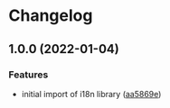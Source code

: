 # Changelog

## 1.0.0 (2022-01-04)


### Features

* initial import of i18n library ([aa5869e](https://www.github.com/yandex-cloud/i18n/commit/aa5869e50375aedf024d21bf6ff08093ec49ffcd))

